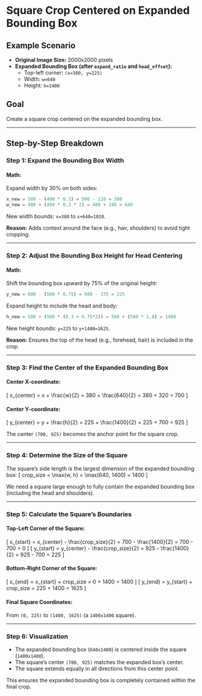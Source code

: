 # Square Crop Centered on Expanded Bounding Box

## Example Scenario
- **Original Image Size:** 2000x2000 pixels  
- **Expanded Bounding Box (after `expand_ratio` and `head_offset`):**  
  - Top-left corner: `(x=380, y=225)`  
  - Width: `w=640`  
  - Height: `h=1400`  
  
## Goal
Create a square crop centered on the expanded bounding box.

---

## Step-by-Step Breakdown

### Step 1: Expand the Bounding Box Width
#### Math:
Expand width by 30% on both sides:
```python
x_new = 500 - (400 * 0.3) = 500 - 120 = 380
w_new = 400 + (400 * 0.3 * 2) = 400 + 240 = 640
```
New width bounds: `x=380` to `x+640=1020`.

**Reason:**
Adds context around the face (e.g., hair, shoulders) to avoid tight cropping.

---

### Step 2: Adjust the Bounding Box Height for Head Centering
#### Math:
Shift the bounding box upward by 75% of the original height:
```python
y_new = 600 - (500 * 0.75) = 600 - 375 = 225
```
Expand height to include the head and body:
```python
h_new = 500 + (500 * (0.3 + 0.75*2)) = 500 + (500 * 1.8) = 1400
```
New height bounds: `y=225` to `y+1400=1625`.

**Reason:**
Ensures the top of the head (e.g., forehead, hair) is included in the crop.

---

### Step 3: Find the Center of the Expanded Bounding Box
#### Center X-coordinate:
\[ x_{center} = x + \frac{w}{2} = 380 + \frac{640}{2} = 380 + 320 = 700 \]

#### Center Y-coordinate:
\[ y_{center} = y + \frac{h}{2} = 225 + \frac{1400}{2} = 225 + 700 = 925 \]

The center `(700, 925)` becomes the anchor point for the square crop.

---

### Step 4: Determine the Size of the Square
The square’s side length is the largest dimension of the expanded bounding box:
\[ crop\_size = \max(w, h) = \max(640, 1400) = 1400 \]

We need a square large enough to fully contain the expanded bounding box (including the head and shoulders).

---

### Step 5: Calculate the Square’s Boundaries
#### Top-Left Corner of the Square:
\[ x_{start} = x_{center} - \frac{crop\_size}{2} = 700 - \frac{1400}{2} = 700 - 700 = 0 \]
\[ y_{start} = y_{center} - \frac{crop\_size}{2} = 925 - \frac{1400}{2} = 925 - 700 = 225 \]

#### Bottom-Right Corner of the Square:
\[ x_{end} = x_{start} + crop\_size = 0 + 1400 = 1400 \]
\[ y_{end} = y_{start} + crop\_size = 225 + 1400 = 1625 \]

#### Final Square Coordinates:
From `(0, 225)` to `(1400, 1625)` (a `1400x1400` square).

---

### Step 6: Visualization
- The expanded bounding box (`640x1400`) is centered inside the square (`1400x1400`).
- The square’s center `(700, 925)` matches the expanded box’s center.
- The square extends equally in all directions from this center point.

This ensures the expanded bounding box is completely contained within the final crop.

